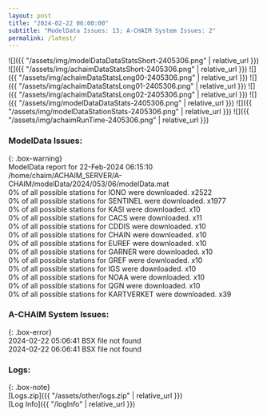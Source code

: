 ```yaml
---
layout: post
title: "2024-02-22 06:00:00"
subtitle: "ModelData Issues: 13; A-CHAIM System Issues: 2"
permalink: /latest/
---
```


![]({{ "/assets/img/modelDataDataStatsShort-2405306.png" | relative_url }})
![]({{ "/assets/img/achaimDataStatsShort-2405306.png" | relative_url }})
![]({{ "/assets/img/achaimDataStatsLong00-2405306.png" | relative_url }})
![]({{ "/assets/img/achaimDataStatsLong01-2405306.png" | relative_url }})
![]({{ "/assets/img/achaimDataStatsLong02-2405306.png" | relative_url }})
![]({{ "/assets/img/modelDataDataStats-2405306.png" | relative_url }})
![]({{ "/assets/img/modelDataStationStats-2405306.png" | relative_url }})
![]({{ "/assets/img/achaimRunTime-2405306.png" | relative_url }})


### ModelData Issues:  
  
{: .box-warning}  
 ModelData report for 22-Feb-2024 06:15:10   
 /home/chaim/ACHAIM_SERVER/A-CHAIM/modelData/2024/053/06/modelData.mat   
 0% of all possible stations for IONO were downloaded. x2522   
 0% of all possible stations for SENTINEL were downloaded. x1977   
 0% of all possible stations for KASI were downloaded. x10   
 0% of all possible stations for CACS were downloaded. x11   
 0% of all possible stations for CDDIS were downloaded. x10   
 0% of all possible stations for CHAIN were downloaded. x10   
 0% of all possible stations for EUREF were downloaded. x10   
 0% of all possible stations for GARNER were downloaded. x10   
 0% of all possible stations for GREF were downloaded. x10   
 0% of all possible stations for IGS were downloaded. x10   
 0% of all possible stations for NOAA were downloaded. x10   
 0% of all possible stations for QGN were downloaded. x10   
 0% of all possible stations for KARTVERKET were downloaded. x39   
  
### A-CHAIM System Issues:  
  
{: .box-error}  
2024-02-22 05:06:41 BSX file not found  
2024-02-22 06:06:41 BSX file not found  

### Logs:  
  
{: .box-note}  
[Logs.zip]({{ "/assets/other/logs.zip" | relative_url }})  
[Log Info]({{ "/logInfo" | relative_url }})  
